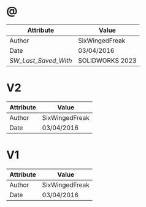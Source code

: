 # @
| Attribute | Value |
| ---  | ---     |
| Author | SixWingedFreak |
| Date | 03/04/2016 |
| _SW_Last_Saved_With_ | SOLIDWORKS 2023 |
# V2
| Attribute | Value |
| ---  | ---     |
| Author | SixWingedFreak |
| Date | 03/04/2016 |
# V1
| Attribute | Value |
| ---  | ---     |
| Author | SixWingedFreak |
| Date | 03/04/2016 |
